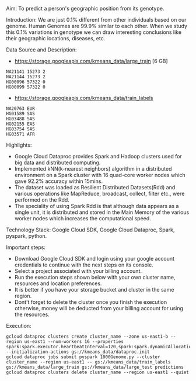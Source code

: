 Aim: To predict a person's geographic position from its genotype.

Introduction:
We are just 0.1% different from other individuals based on our genome. Human Genomes are 99.9% similar to each other. When we study this 0.1% variations in genotype we can draw interesting conclusions like their geographic locations, diseases, etc.

Data Source and Description:
- https://storage.googleapis.com/kmeans_data/large_train [6 GB]
```
NA21141 15273 2
NA21144 15273 2
HG00096 57322 0
HG00099 57322 0
```
- https://storage.googleapis.com/kmeans_data/train_labels
```
NA20763 EUR
HG01589 SAS
HG03488 SAS
HG02155 EAS
HG03754 SAS
HG03571 AFR
```

Highlights:
- Google Cloud Dataproc provides Spark and Hadoop clusters used for big data and distributed computing.
- Implemented kNN(k-nearest neighbors) algorithm in a distributed environment on a Spark cluster with 16 quad-core worker nodes which gave 92.2% accuracy within 15mins.
- The dataset was loaded as Resilient Distributed Datasets(Rdd) and various operations like MapReduce, broadcast, collect, filter etc., were performed on the Rdd.
- The speciality of using Spark Rdd is that although data appears as a single unit, it is distributed and stored in the Main Memory of the various worker nodes which increases the computational speed.

Technology Stack: Google Cloud SDK, Google Cloud Dataproc, Spark, pyspark, python.

Important steps:

- Download Google Cloud SDK and login using your google account credentials to continue with the next steps on its console.
- Select a project associated with your billing account.
- Run the execution steps shown below with your own cluster name, resources and location preferences.
- It is better if you have your storage bucket and cluster in the same region.
- Dont't forget to delete the cluster once you finish the execution otherwise, money will be deducted from your billing account for using the resources.


Execution:
```linux
gcloud dataproc clusters create cluster_name --zone us-east1-b --region us-east1 --num-workers 16 --properties spark:spark.executor.heartbeatInterval=120,spark:spark.dynamicAllocation.enabled=false --initialization-actions gs://kmeans_data/dataproc.init
gcloud dataproc jobs submit pyspark 1000Genome.py --cluster cluster_name --region us-east1 -- gs://kmeans_data/train_labels gs://kmeans_data/large_train gs://kmeans_data/large_test predictions
gcloud dataproc clusters delete cluster_name --region us-east1 --quiet

```
